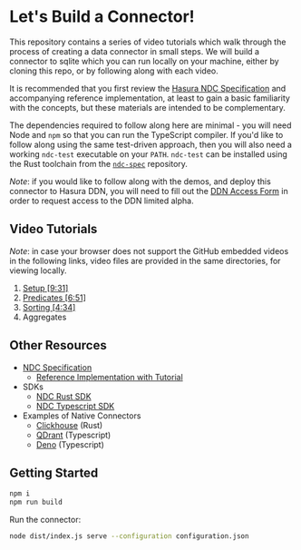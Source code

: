 # Let's Build a Connector!

This repository contains a series of video tutorials which walk through the process of creating a data connector in small steps. We will build a connector to sqlite which you can run locally on your machine, either by cloning this repo, or by following along with each video.

It is recommended that you first review the [Hasura NDC Specification](http://hasura.github.io/ndc-spec/) and accompanying reference implementation, at least to gain a basic familiarity with the concepts, but these materials are intended to be complementary.

The dependencies required to follow along here are minimal - you will need Node and `npm` so that you can run the TypeScript compiler. If you'd like to follow along using the same test-driven approach, then you will also need a working `ndc-test` executable on your `PATH`. `ndc-test` can be installed using the Rust toolchain from the [`ndc-spec`](https://github.com/hasura/ndc-spec) repository.

_Note_: if you would like to follow along with the demos, and deploy this connector to Hasura DDN, you will need to fill out the [DDN Access Form](https://forms.gle/zHTrVEbsQoBK8ecr5)  in order to request access to the DDN limited alpha.

## Video Tutorials

_Note_: in case your browser does not support the GitHub embedded videos in the following links, video files are provided in the same directories, for viewing locally.

1. [Setup \[9:31\]](videos/1/README.markdown)
1. [Predicates \[6:51\]](videos/2/README.markdown)
1. [Sorting \[4:34\]](videos/3/README.markdown)
1. Aggregates

## Other Resources

- [NDC Specification](https://hasura.github.io/ndc-spec/specification/)
  - [Reference Implementation with Tutorial](https://github.com/hasura/ndc-spec/tree/main/ndc-reference/tests)
- SDKs
  - [NDC Rust SDK](https://github.com/hasura/ndc-hub)
  - [NDC Typescript SDK](https://github.com/hasura/ndc-sdk-typescript) 
- Examples of Native Connectors
  - [Clickhouse](https://github.com/hasura/ndc-clickhouse) (Rust)
  - [QDrant](https://github.com/hasura/ndc-qdrant) (Typescript)
  - [Deno](https://github.com/hasura/ndc-typescript-deno) (Typescript)

## Getting Started

```sh
npm i
npm run build
```

Run the connector:

```sh
node dist/index.js serve --configuration configuration.json
```
